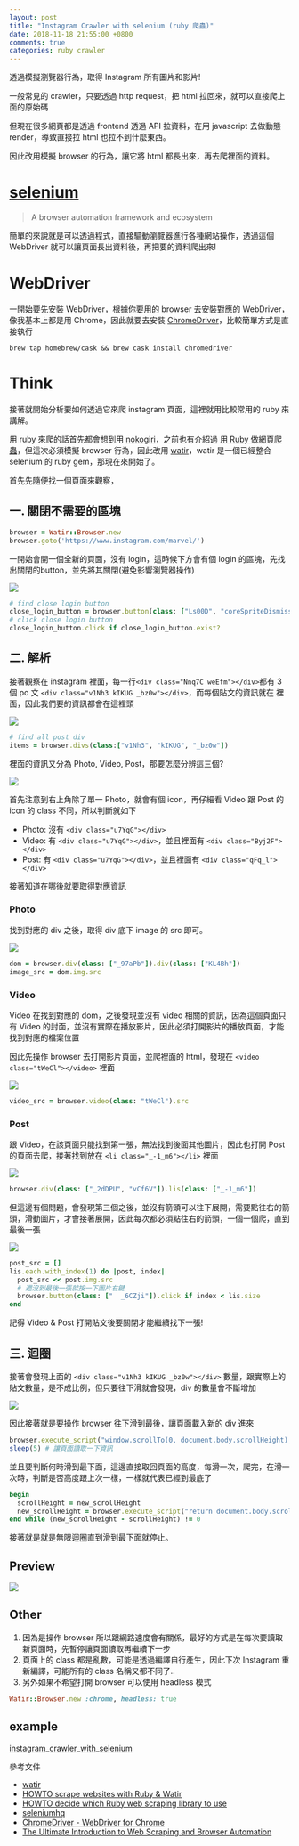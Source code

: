 ```yaml
---
layout: post
title: "Instagram Crawler with selenium (ruby 爬蟲)"
date: 2018-11-18 21:55:00 +0800
comments: true
categories: ruby crawler
---
```


透過模擬瀏覽器行為，取得 Instagram 所有圖片和影片!

<!-- more -->

一般常見的 crawler，只要透過 http request，把 html 拉回來，就可以直接爬上面的原始碼

但現在很多網頁都是透過 frontend 透過 API 拉資料，在用 javascript 去做動態 render，導致直接拉 html 也拉不到什麼東西。

因此改用模擬 browser 的行為，讓它將 html 都長出來，再去爬裡面的資料。

# [selenium](https://github.com/SeleniumHQ/selenium)

> A browser automation framework and ecosystem

簡單的來說就是可以透過程式，直接驅動瀏覽器進行各種網站操作，透過這個 WebDriver  就可以讓頁面長出資料後，再把要的資料爬出來!

# WebDriver

一開始要先安裝 WebDriver，根據你要用的 browser 去安裝對應的 WebDriver，像我基本上都是用 Chrome，因此就要去安裝 [ChromeDriver](https://github.com/SeleniumHQ/selenium/wiki/ChromeDriver)，比較簡單方式是直接執行

```
brew tap homebrew/cask && brew cask install chromedriver
```

# Think

接著就開始分析要如何透過它來爬 instagram 頁面，這裡就用比較常用的 ruby 來講解。

用 ruby 來爬的話首先都會想到用 [nokogiri](https://github.com/sparklemotion/nokogiri)，之前也有介紹過 [用 Ruby 做網頁爬蟲](https://mgleon08.github.io/blog/2016/02/07/ruby-crawler/)，但這次必須模擬 browser 行為，因此改用 [watir](https://github.com/watir/watir)，watir 是一個已經整合 selenium 的 ruby gem，那現在來開始了。

首先先隨便找一個頁面來觀察，

## 一. 關閉不需要的區塊
 
```ruby
browser = Watir::Browser.new
browser.goto('https://www.instagram.com/marvel/')
```

一開始會開一個全新的頁面，沒有 login，這時候下方會有個 login 的區塊，先找出關閉的button，並先將其關閉(避免影響瀏覽器操作)

<img src="{{ root_url }}/images/custom/2018-11-18-instagram-crawler-with-selenium/1.ins.png">

```ruby
# find close login button
close_login_button = browser.button(class: ["Ls00D", "coreSpriteDismissLarge", "Jx1OT"])
# click close login button
close_login_button.click if close_login_button.exist?
```

## 二. 解析
 
接著觀察在 instagram 裡面，每一行`<div class="Nnq7C weEfm"></div>`都有 3 個 po 文 `<div class="v1Nh3 kIKUG _bz0w"></div>`，而每個貼文的資訊就在  裡面，因此我們要的資訊都會在這裡頭

<img src="{{ root_url }}/images/custom/2018-11-18-instagram-crawler-with-selenium/2.ins.png">

```ruby
# find all post div
items = browser.divs(class:["v1Nh3", "kIKUG", "_bz0w"])
```

裡面的資訊又分為 Photo, Video, Post，那要怎麼分辨這三個?

<img src="{{ root_url }}/images/custom/2018-11-18-instagram-crawler-with-selenium/3.ins.png">

首先注意到右上角除了單一 Photo，就會有個 icon，再仔細看 Video 跟 Post 的 icon 的 class 不同，所以判斷就如下

* Photo: 沒有 `<div class="u7YqG"></div>`
* Video: 有 `<div class="u7YqG"></div>`，並且裡面有 `<div class="Byj2F"></div>`
* Post: 有 `<div class="u7YqG"></div>`，並且裡面有 `<div class="qFq_l"></div>`

接著知道在哪後就要取得對應資訊

### Photo

找到對應的 div 之後，取得 div 底下 image 的 src 即可。

<img src="{{ root_url }}/images/custom/2018-11-18-instagram-crawler-with-selenium/4.ins.png">

```ruby
dom = browser.div(class: ["_97aPb"]).div(class: ["KL4Bh"])
image_src = dom.img.src
```

### Video

Video 在找到對應的 dom，之後發現並沒有 video 相關的資訊，因為這個頁面只有 Video 的封面，並沒有實際在播放影片，因此必須打開影片的播放頁面，才能找到對應的檔案位置

因此先操作 browser 去打開影片頁面，並爬裡面的 html，發現在 `<video class="tWeCl"></video>` 裡面

<img src="{{ root_url }}/images/custom/2018-11-18-instagram-crawler-with-selenium/5.ins.png">

```ruby
video_src = browser.video(class: "tWeCl").src
```

### Post

跟 Video，在該頁面只能找到第一張，無法找到後面其他圖片，因此也打開 Post 的頁面去爬，接著找到放在 `<li class="_-1_m6"></li>` 裡面

<img src="{{ root_url }}/images/custom/2018-11-18-instagram-crawler-with-selenium/6.ins.png">

```ruby
browser.div(class: ["_2dDPU", "vCf6V"]).lis(class: ["_-1_m6"])
```

但這邊有個問題，會發現第三個之後，並沒有箭頭可以往下展開，需要點往右的箭頭，滑動圖片，才會接著展開，因此每次都必須點往右的箭頭，一個一個爬，直到最後一張

<img src="{{ root_url }}/images/custom/2018-11-18-instagram-crawler-with-selenium/7.ins.png">

```ruby
post_src = []
lis.each.with_index(1) do |post, index|
  post_src << post.img.src
  # 還沒到最後一張就按一下圖片右鍵
  browser.button(class: ["  _6CZji"]).click if index < lis.size
end
```

記得 Video & Post 打開貼文後要關閉才能繼續找下一張!

## 三. 迴圈

接著會發現上面的 `<div class="v1Nh3 kIKUG _bz0w"></div>` 數量，跟實際上的貼文數量，是不成比例，但只要往下滑就會發現，div 的數量會不斷增加

<img src="{{ root_url }}/images/custom/2018-11-18-instagram-crawler-with-selenium/8.ins.png">

因此接著就是要操作 browser 往下滑到最後，讓頁面載入新的 div 進來

```ruby
browser.execute_script("window.scrollTo(0, document.body.scrollHeight);")
sleep(5) # 讓頁面讀取一下資訊
```

並且要判斷何時滑到最下面，這邊直接取回頁面的高度，每滑一次，爬完，在滑一次時，判斷是否高度跟上次一樣，一樣就代表已經到最底了

```ruby
begin
  scrollHeight = new_scrollHeight
  new_scrollHeight = browser.execute_script("return document.body.scrollHeight")
end while (new_scrollHeight - scrollHeight) != 0
```

接著就是就是無限迴圈直到滑到最下面就停止。


## Preview

<img src="{{ root_url }}/images/custom/2018-11-18-instagram-crawler-with-selenium/9.ins.gif">

## Other

1. 因為是操作 browser 所以跟網路速度會有關係，最好的方式是在每次要讀取新頁面時，先暫停讓頁面讀取再繼續下一步
2. 頁面上的 class 都是亂數，可能是透過編譯自行產生，因此下次 Instagram 重新編譯，可能所有的 class 名稱又都不同了..
3. 另外如果不希望打開 browser 可以使用 headless 模式

```ruby
Watir::Browser.new :chrome, headless: true
```


## example

[instagram_crawler_with_selenium](https://github.com/mgleon08/instagram_crawler_with_selenium)

參考文件

* [watir](https://github.com/watir/watir)
* [HOWTO scrape websites with Ruby & Watir](https://readysteadycode.com/howto-scrape-websites-with-ruby-and-watir)
* [HOWTO decide which Ruby web scraping library to use](https://readysteadycode.com/howto-decide-which-ruby-web-scraping-library-to-use)
* [seleniumhq](https://www.seleniumhq.org/)
* [ChromeDriver - WebDriver for Chrome](https://sites.google.com/a/chromium.org/chromedriver/downloads)
* [The Ultimate Introduction to Web Scraping and Browser Automation](https://www.youtube.com/watch?v=1UYBAn69Qrk&feature=youtu.be&t=4m24s)
